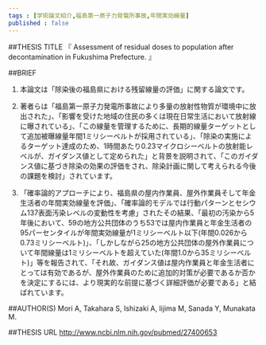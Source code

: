 ```yaml
--- 
tags : [学術論文紹介,福島第一原子力発電所事故,年間実効線量] 
published : false 
---
```


##THESIS TITLE
『
Assessment of residual doses to population after decontamination in Fukushima Prefecture.
』

##BRIEF
1. 本論文は「除染後の福島県における残留線量の評価」に関する論文です。  

1. 著者らは「福島第一原子力発電所事故により多量の放射性物質が環境中に放出された」、「影響を受けた地域の住民の多くは現在日常生活において放射線に曝されている」、「この線量を管理するために、長期的線量ターゲットとして追加被曝線量年間1ミリシーベルトが採用されている」、「除染の実施によるターゲット達成のため、1時間あたり0.23マイクロシーベルトの放射能レベルが、ガイダンス値として定められた」と背景を説明されて、「このガイダンス値に基づき除染の効果の評価をされ、除染計画に関して考えられる今後の課題を検討」されています。  

1. 「確率論的アプローチにより、福島県の屋内作業員、屋外作業員そして年金生活者の年間実効線量を評価」、「確率論的モデルでは行動パターンとセシウム137表面汚染レベルの変動性を考慮」されたその結果、「最初の汚染から5年後において、59の地方公共団体のうち53では屋内作業員と年金生活者の95パーセンタイルが年間実効線量が1ミリシーベルト以下(年間0.026から0.73ミリシーベルト)」、「しかしながら25の地方公共団体の屋外作業員について年間線量は1ミリシーベルトを超えていた(年間1.0から35ミリシーベルト)」等を報告されて、「それ故、ガイダンス値は屋内作業員と年金生活者にとっては有効であるが、屋外作業員のために追加的対策が必要であるか否かを決定にするには、より現実的な前提に基づく詳細評価が必要である」と結ばれています。




##AUTHOR(S)
Mori A, Takahara S, Ishizaki A, Iijima M, Sanada Y, Munakata M.

##THESIS URL
[
http://www.ncbi.nlm.nih.gov/pubmed/27400653
](
http://www.ncbi.nlm.nih.gov/pubmed/27400653
)